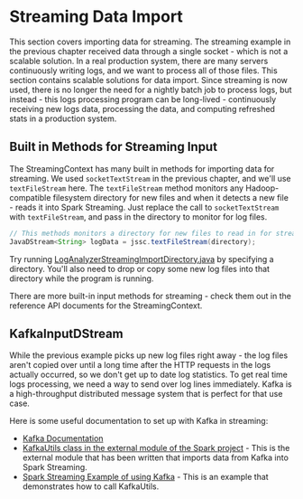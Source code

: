 # Streaming Data Import

This section covers importing data for streaming.  The streaming example in the
previous chapter received data through a single socket - which is not
a scalable solution.  In a real production system, there are many servers
continuously writing logs, and we want to process all of those files.  This
section contains scalable solutions for data import.  Since streaming is now
used, there is no longer the need for a nightly batch job to process logs,
but instead - this logs processing program can be long-lived - continuously
receiving new logs data, processing the data, and computing refreshed stats in a production system.

## Built in Methods for Streaming Input

The StreamingContext has many built in methods for importing data for streaming.
We used ```socketTextStream``` in the previous chapter, and we'll use ```textFileStream```
here.  The ```textFileStream``` method monitors any Hadoop-compatible filesystem directory for new
files and when it detects a new file - reads it into Spark Streaming.
Just replace the call to ```socketTextStream``` with ```textFileStream```,
and pass in the directory to monitor for log files.

```java
// This methods monitors a directory for new files to read in for streaming.
JavaDStream<String> logData = jssc.textFileStream(directory);
```

Try running [LogAnalyzerStreamingImportDirectory.java](src/main/java/com/databricks/apps/logs/chapter2/LogAnalyzerStreamingImportDirectory.java)
by specifying a directory.   You'll also need to drop or copy some new log files
into that directory while the program is running.

There are more built-in input methods for streaming - check them out in the
reference API documents for the StreamingContext.

## KafkaInputDStream

While the previous example picks up new log files right away - the log
files aren't copied over until a long time after the HTTP requests in the logs
actually occurred, so we don't get up to date log statistics.  To get real time
logs processing, we need a way to send over log lines immediately.  Kafka is a
high-throughput distributed message system that is perfect for that use case.

Here is some useful documentation to set up with Kafka in streaming:

* [Kafka Documentation](http://kafka.apache.org/documentation.html)
* [KafkaUtils class in the external module of the Spark project](https://github.com/apache/spark/blob/master/external/kafka/src/main/scala/org/apache/spark/streaming/kafka/KafkaUtils.scala) - This is the external module that has been written that imports data from Kafka into Spark Streaming.
* [Spark Streaming Example of using Kafka](https://github.com/apache/spark/blob/master/examples/src/main/java/org/apache/spark/examples/streaming/JavaKafkaWordCount.java) - This is an example that demonstrates how to call KafkaUtils.
